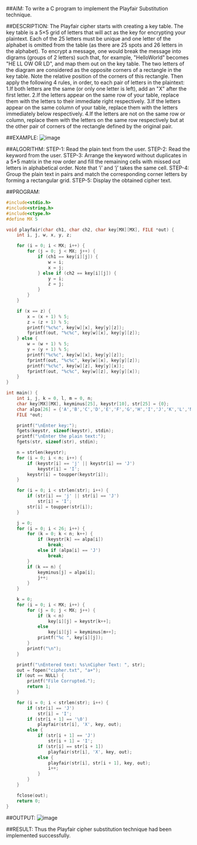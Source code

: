 ##AIM:
To write a C program to implement the Playfair Substitution technique.

##DESCRIPTION:
 The Playfair cipher starts with creating a key table. The key table is a 5×5 grid of letters that will act as the key for encrypting your plaintext. Each of the 25 letters must be unique and one letter of the alphabet is omitted from the table (as there are 25 spots and 26 letters in the alphabet).
To encrypt a message, one would break the message into digrams (groups of 2 letters) such that, for example, "HelloWorld" becomes "HE LL OW OR LD", and map them out on the key table. The two letters of the diagram are considered as the opposite corners of a rectangle in the key table. Note the relative position of the corners of this rectangle. Then apply the following 4 rules, in order, to each pair of letters in the plaintext:
1.If both letters are the same (or only one letter is left), add an "X" after the first letter.
2.If the letters appear on the same row of your table, replace them with the letters to their immediate right respectively.
3.If the letters appear on the same column of your table, replace them with the letters immediately below respectively.
4.If the letters are not on the same row or column, replace them with the letters on the same row respectively but at the other pair of corners of the rectangle defined by the original pair.

##EXAMPLE:
![image](https://github.com/kannan0071/lab-exercises/assets/119641638/3e00991e-c11f-40ef-ba73-ba2ca9b06974)

##ALGORITHM:
STEP-1: Read the plain text from the user.
STEP-2: Read the keyword from the user.
STEP-3: Arrange the keyword without duplicates in a 5*5 matrix in the row order and fill the remaining cells with missed out letters in alphabetical order. Note that ‘i’ and ‘j’ takes the same cell.
STEP-4: Group the plain text in pairs and match the corresponding corner letters by forming a rectangular grid.
STEP-5: Display the obtained cipher text.

##PROGRAM:
```c
#include<stdio.h>
#include<string.h>
#include<ctype.h>
#define MX 5

void playfair(char ch1, char ch2, char key[MX][MX], FILE *out) {
    int i, j, w, x, y, z;

    for (i = 0; i < MX; i++) {
        for (j = 0; j < MX; j++) {
            if (ch1 == key[i][j]) {
                w = i;
                x = j;
            } else if (ch2 == key[i][j]) {
                y = i;
                z = j;
            }
        }
    }

    if (x == z) {
        x = (x + 1) % 5;
        z = (z + 1) % 5;
        printf("%c%c", key[w][x], key[y][z]);
        fprintf(out, "%c%c", key[w][x], key[y][z]);
    } else {
        w = (w + 1) % 5;
        y = (y + 1) % 5;
        printf("%c%c", key[w][x], key[y][z]);
        fprintf(out, "%c%c", key[w][x], key[y][z]);
        printf("%c%c", key[w][z], key[y][x]);
        fprintf(out, "%c%c", key[w][z], key[y][x]);
    }
}

int main() {
    int i, j, k = 0, l, m = 0, n;
    char key[MX][MX], keyminus[25], keystr[10], str[25] = {0};
    char alpa[26] = {'A','B','C','D','E','F','G','H','I','J','K','L','M','N','O','P','Q','R','S','T','U','V','W','X','Y','Z'};
    FILE *out;

    printf("\nEnter key:");
    fgets(keystr, sizeof(keystr), stdin);
    printf("\nEnter the plain text:");
    fgets(str, sizeof(str), stdin);

    n = strlen(keystr);
    for (i = 0; i < n; i++) {
        if (keystr[i] == 'j' || keystr[i] == 'J')
            keystr[i] = 'I';
        keystr[i] = toupper(keystr[i]);
    }

    for (i = 0; i < strlen(str); i++) {
        if (str[i] == 'j' || str[i] == 'J')
            str[i] = 'I';
        str[i] = toupper(str[i]);
    }

    j = 0;
    for (i = 0; i < 26; i++) {
        for (k = 0; k < n; k++) {
            if (keystr[k] == alpa[i])
                break;
            else if (alpa[i] == 'J')
                break;
        }
        if (k == n) {
            keyminus[j] = alpa[i];
            j++;
        }
    }

    k = 0;
    for (i = 0; i < MX; i++) {
        for (j = 0; j < MX; j++) {
            if (k < n)
                key[i][j] = keystr[k++];
            else
                key[i][j] = keyminus[m++];
            printf("%c ", key[i][j]);
        }
        printf("\n");
    }

    printf("\nEntered text: %s\nCipher Text: ", str);
    out = fopen("cipher.txt", "a+");
    if (out == NULL) {
        printf("File Corrupted.");
        return 1;
    }

    for (i = 0; i < strlen(str); i++) {
        if (str[i] == 'J')
            str[i] = 'I';
        if (str[i + 1] == '\0')
            playfair(str[i], 'X', key, out);
        else {
            if (str[i + 1] == 'J')
                str[i + 1] = 'I';
            if (str[i] == str[i + 1])
                playfair(str[i], 'X', key, out);
            else {
                playfair(str[i], str[i + 1], key, out);
                i++;
            }
        }
    }

    fclose(out);
    return 0;
}

```
##OUTPUT:
![image](https://github.com/kannan0071/lab-exercises/assets/119641638/92b414de-c241-4da3-8d70-5ad6d499c258)

##RESULT:
Thus the Playfair cipher substitution technique had been implemented successfully.


